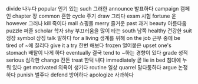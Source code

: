 divide		나누다
popular		인기 있는
such		그러한
announce		발표하다
campaign		캠페인
chapter		장
common		흔한
cycle		주기
draw		그리다
exam		시험
fortune		운
however		그러나
kill		죽이다
mall		쇼핑몰
merry		즐거운
past		과거
beauty		아름다움
puzzle		퍼즐
scholar		학자
shy		부끄러움을 많이 타는
south		남쪽
healthy		건강한
suit		정장
symbol		상징
talk		말하다
for a living		생계를 위해
on the job		근무 중에
be tired of		~에 질리다
give it a try		한번 해보다
frozen		얼어붙은
upset one's stomach		배탈이 나게 하다
eventually		결국
tend to		~하는 경향이 있다
grade		성적
serious		심각한
change		잔돈
treat		한턱 내다
immediately		곧
lie in bed		침대에 누워 있다
get motivated		의욕이 생기다
routine		일상
quarrel		말다툼하다
argue		논쟁하다
punish		벌주다
defend		방어하다
apologize		사과하다